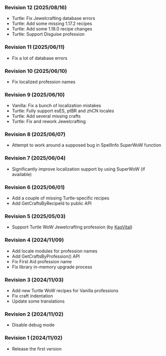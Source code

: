 ### Revision 12 (2025/08/16)
- Turtle: Fix Jewelcrafting database errors
- Turtle: Add some missing 1.17.2 recipes
- Turtle: Add some 1.18.0 recipe changes
- Turtle: Support Disguise profession

### Revision 11 (2025/06/11)
- Fix a lot of database errors

### Revision 10 (2025/06/10)
- Fix localized profession names

### Revision 9 (2025/06/10)
- Vanilla: Fix a bunch of localization mistakes
- Turtle: Fully support esES, ptBR and zhCN locales
- Turtle: Add several missing crafts
- Turtle: Fix and rework Jewelcrafting

### Revision 8 (2025/06/07)
- Attempt to work around a supposed bug in SpellInfo SuperWoW function

### Revision 7 (2025/06/04)
- Significantly improve localization support by using SuperWoW (if available)

### Revision 6 (2025/06/01)
- Add a couple of missing Turtle-specific recipes
- Add GetCraftsByRecipeId to public API

### Revision 5 (2025/05/03)
- Support Turtle WoW Jewelcrafting profession (by [KasVital](https://github.com/KasVital))

### Revision 4 (2024/11/09)
- Add locale modules for profession names
- Add GetCraftsByProfession() API
- Fix First Aid profession name
- Fix library in-memory upgrade process

### Revision 3 (2024/11/03)
- Add new Turtle WoW recipes for Vanilla professions
- Fix craft indentation
- Update some translations

### Revision 2 (2024/11/02)
- Disable debug mode

### Revision 1 (2024/11/02)
- Release the first version
